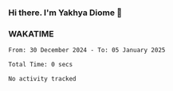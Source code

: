### Hi there. I'm Yakhya Diome 👋

### WAKATIME
<!--START_SECTION:waka-->

```txt
From: 30 December 2024 - To: 05 January 2025

Total Time: 0 secs

No activity tracked
```

<!--END_SECTION:waka-->
